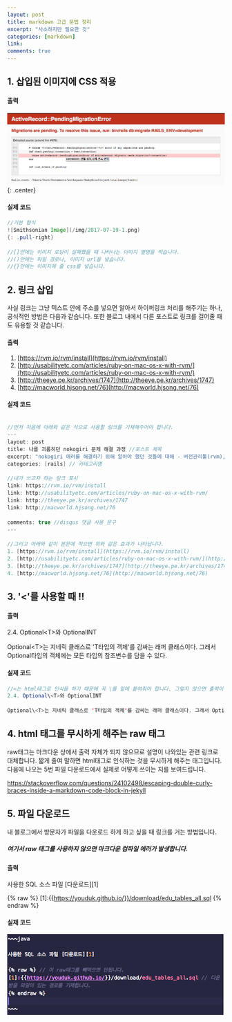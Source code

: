 ```yaml
---
layout: post
title: markdown 고급 문법 정리
excerpt: "사소하지만 필요한 것"
categories: [markdown]
link:
comments: true
---
```


## 1. 삽입된 이미지에 CSS 적용

#### 출력

![Smithsonian Image](/img/2017-07-19-1.png)
{: .center}

#### 실제 코드

~~~java
//기본 형식
![Smithsonian Image](/img/2017-07-19-1.png)
{: .pull-right}

//[]안에는 이미지 로딩이 실패했을 때 나타나는 이미지 별명을 적습니다.
//()안에는 파일 경로나, 이미지 url을 넣습니다.
//{}안에는 이미지에 줄 css를 넣습니다.
~~~

## 2. 링크 삽입

사실 링크는 그냥 텍스트 안에 주소를 넣으면 알아서 하이퍼링크 처리를 해주기는 하나, 공식적인 방법은 다음과 같습니다.
또한 블로그 내에서 다른 포스트로 링크를 걸어줄 때도 유용할 것 같습니다.

#### 출력


1. [https://rvm.io/rvm/install](https://rvm.io/rvm/install)
2. [http://usabilityetc.com/articles/ruby-on-mac-os-x-with-rvm/](http://usabilityetc.com/articles/ruby-on-mac-os-x-with-rvm/)
3. [http://theeye.pe.kr/archives/1747](http://theeye.pe.kr/archives/1747)
4. [http://macworld.hjsong.net/76](http://macworld.hjsong.net/76)

#### 실제 코드

~~~java

//먼저 처음에 아래와 같은 식으로 사용할 링크를 기재해주어야 합니다.
---
layout: post
title: 나를 괴롭히던 nokogiri 문제 해결 과정 //포스트 제목
excerpt: "nokogiri 에러를 해결하기 위해 알아야 했던 것들에 대해 - 버전관리툴(rvm), 패키지 관리툴(homebrew/apt-get), 숨김 폴더 관리(in finder, terminal)" //포스트 부제
categories: [rails] // 카테고리명

//내가 쓰고자 하는 링크 표시
link: https://rvm.io/rvm/install
link: http://usabilityetc.com/articles/ruby-on-mac-os-x-with-rvm/
link: http://theeye.pe.kr/archives/1747
link: http://macworld.hjsong.net/76

comments: true //disqus 댓글 사용 문구
---

//그리고 아래와 같이 본문에 적으면 위와 같은 효과가 나타납니다.
1. [https://rvm.io/rvm/install](https://rvm.io/rvm/install)
2. [http://usabilityetc.com/articles/ruby-on-mac-os-x-with-rvm/](http://usabilityetc.com/articles/ruby-on-mac-os-x-with-rvm/)
3. [http://theeye.pe.kr/archives/1747](http://theeye.pe.kr/archives/1747)
4. [http://macworld.hjsong.net/76](http://macworld.hjsong.net/76)
~~~

## 3. '\<'를 사용할 때 !!

#### 출력

2.4. Optional\<T>와 OptionalINT

Optional\<T>는 지네릭 클래스로 'T타입의 객체'를 감싸는 래퍼 클래스이다. 그래서 Optional타입의 객체에는 모든 타입의 참조변수를 담을 수 있다.

#### 실제 코드

~~~java
//<는 html태그로 인식을 하기 때문에 꼭 \를 앞에 붙여줘야 합니다. 그렇지 않으면 출력이 제대로 되지 않거나 컴파일 에러가 발생합니다.
2.4. Optional\<T>와 OptionalINT

Optional\<T>는 지네릭 클래스로 'T타입의 객체'를 감싸는 래퍼 클래스이다. 그래서 Optional타입의 객체에는 모든 타입의 참조변수를 담을 수 있다.
~~~


## 4. html 태그를 무시하게 해주는 raw 태그

raw태그는 마크다운 상에서 출력 자체가 되지 않으므로 설명이 나와있는 관련 링크로 대체합니다. 짧게 줄여 말하면 html태그로 인식하는 것을 무시하게 해주는 태그입니다. 다음에 나오는 5번 파일 다운로드에서 실제로 어떻게 쓰이는 지를 보여드립니다.

https://stackoverflow.com/questions/24102498/escaping-double-curly-braces-inside-a-markdown-code-block-in-jekyll


## 5. 파일 다운로드

내 블로그에서 방문자가 파일을 다운로드 하게 하고 싶을 때 링크를 거는 방법입니다.
##### 여기서 raw 태그를 사용하지 않으면 마크다운 컴파일 에러가 발생합니다.

#### 출력

사용한 SQL 소스 파일 [다운로드][1]

{% raw %}
[1]:{{https://youduk.github.io/}}/download/edu_tables_all.sql
{% endraw %}

#### 실제 코드

![Smithsonian Image](/img/2017-07-07-01.png)
